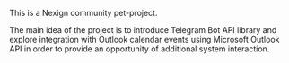 This is a Nexign community pet-project. 

The main idea of the project is to introduce Telegram Bot API library and explore integration with Outlook calendar events using Microsoft Outlook API in order to provide an opportunity of additional system interaction.   